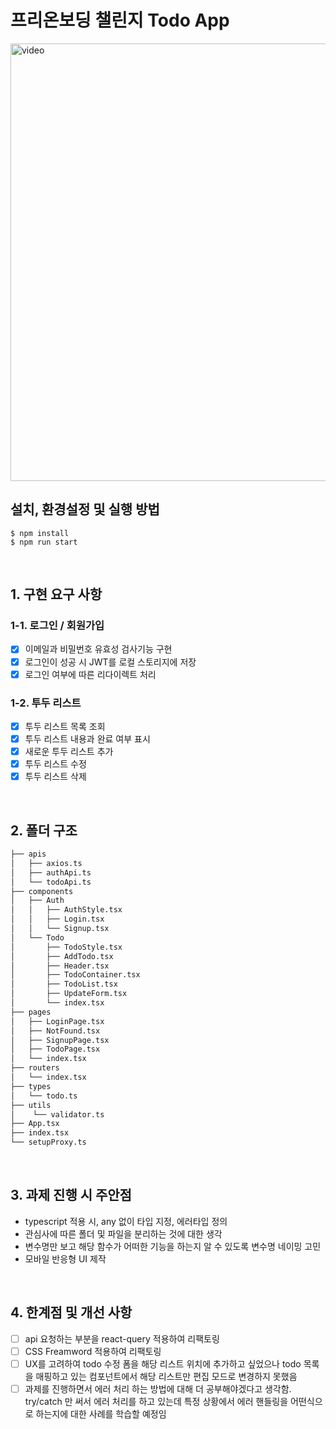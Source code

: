 # 프리온보딩 챌린지 Todo App

<img width="700" alt="video" src="https://user-images.githubusercontent.com/79828924/185189817-5bbba31e-ac6a-4f5c-b7cf-99540db5557c.gif">

<br>

## 설치, 환경설정 및 실행 방법

```
$ npm install
$ npm run start
```

<br>

## 1. 구현 요구 사항

### 1-1. 로그인 / 회원가입

- [x] 이메일과 비밀번호 유효성 검사기능 구현
- [x] 로그인이 성공 시 JWT를 로컬 스토리지에 저장
- [x] 로그인 여부에 따른 리다이렉트 처리

### 1-2. 투두 리스트

- [x] 투두 리스트 목록 조회
- [x] 투두 리스트 내용과 완료 여부 표시
- [x] 새로운 투두 리스트 추가
- [x] 투두 리스트 수정
- [x] 투두 리스트 삭제

<br>

## 2. 폴더 구조

```bash
├── apis
│   ├── axios.ts
│   ├── authApi.ts
│   └── todoApi.ts
├── components
│   ├── Auth
│   │   ├── AuthStyle.tsx
│   │   ├── Login.tsx
│   │   └── Signup.tsx
│   └── Todo
│       ├── TodoStyle.tsx
│       ├── AddTodo.tsx
│       ├── Header.tsx
│       ├── TodoContainer.tsx
│       ├── TodoList.tsx
│       ├── UpdateForm.tsx
│       └── index.tsx
├── pages
│   ├── LoginPage.tsx
│   ├── NotFound.tsx
│   ├── SignupPage.tsx
│   ├── TodoPage.tsx
│   └── index.tsx
├── routers
│   └── index.tsx
├── types
│   └── todo.ts
├── utils
│    └── validator.ts
├── App.tsx
├── index.tsx
└── setupProxy.ts
```

<br>

## 3. 과제 진행 시 주안점

- typescript 적용 시, any 없이 타입 지정, 에러타입 정의
- 관심사에 따른 폴더 및 파일을 분리하는 것에 대한 생각
- 변수명만 보고 해당 함수가 어떠한 기능을 하는지 알 수 있도록 변수명 네이밍 고민
- 모바일 반응형 UI 제작

<br>

## 4. 한계점 및 개선 사항

- [ ] api 요청하는 부분을 react-query 적용하여 리팩토링
- [ ] CSS Freamword 적용하여 리팩토링
- [ ] UX를 고려하여 todo 수정 폼을 해당 리스트 위치에 추가하고 싶었으나 todo 목록을 매핑하고 있는 컴포넌트에서 해당 리스트만 편집 모드로 변경하지 못했음
- [ ] 과제를 진행하면서 에러 처리 하는 방법에 대해 더 공부해야겠다고 생각함. try/catch 만 써서 에러 처리를 하고 있는데 특정 상황에서 에러 핸들링을 어떤식으로 하는지에 대한 사례를 학습할 예정임
